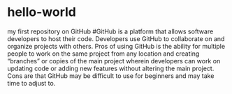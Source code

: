 # hello-world
my first repository on GitHub
#GitHub is a platform that allows software developers to host their code. Developers use GitHub to collaborate on and organize projects with others. Pros of using GitHub is the ability for multiple people to work on the same project from any location and creating “branches” or copies of the main project wherein developers can work on updating code or adding new features without altering the main project. Cons are that GitHub may be difficult to use for beginners and may take time to adjust to. 
